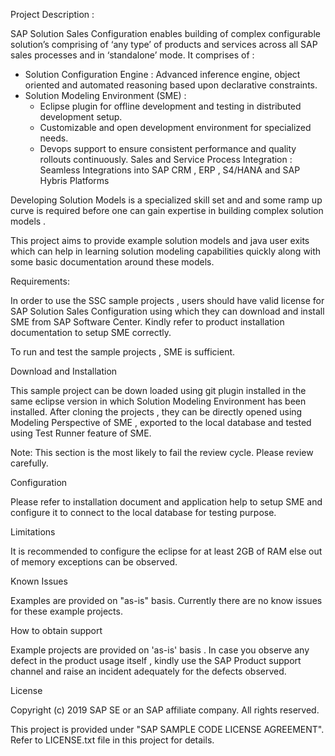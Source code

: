 Project Description :

SAP Solution Sales Configuration enables building of complex configurable solution’s comprising of ‘any type’ of products and services across all SAP sales processes and in ‘standalone’ mode. It comprises of :
  - Solution Configuration Engine : Advanced inference engine, object oriented and automated reasoning based upon declarative constraints.
  - Solution Modeling Environment (SME) :
      - Eclipse plugin for offline development and testing in distributed development setup.
      - Customizable and open development environment for specialized needs.
      - Devops support to ensure consistent performance and quality rollouts continuously.
Sales and Service Process Integration : Seamless Integrations into SAP CRM , ERP , S4/HANA and SAP Hybris Platforms

Developing Solution Models is a specialized skill set and and some ramp up curve is required before one can gain expertise in building complex solution models . 

This project aims to provide example solution models and java user exits which can help in learning solution modeling capabilities quickly along with some basic documentation around these models. 

Requirements:

In order to use the SSC sample projects , users should have valid license for SAP Solution Sales Configuration using which they can download and install SME from SAP Software Center. Kindly refer to product installation documentation to setup SME correctly. 

To run and test the sample projects , SME is sufficient.
 
Download and Installation

This sample project can be down loaded using git plugin installed in the same eclipse version in which Solution Modeling Environment has been installed. After cloning the projects , they can be directly opened using Modeling Perspective of SME , exported to the local database and tested using Test Runner feature of SME.  

Note:  This section is the most likely to fail the review cycle.  Please review carefully.

Configuration

Please refer to installation document and application help to setup SME and configure it to connect to the local database for testing purpose. 

Limitations

It is recommended to configure the eclipse for at least 2GB of RAM else out of memory exceptions can be observed.

Known Issues

Examples are provided on "as-is" basis. Currently there are no know issues for these example projects. 

How to obtain support

Example projects are provided on 'as-is' basis . In case you observe any defect in the product usage itself , kindly use the SAP Product support channel and raise an incident adequately for the defects observed.


License

Copyright (c) 2019 SAP SE or an SAP affiliate company. All rights reserved. 

This project is provided under "SAP SAMPLE CODE LICENSE AGREEMENT".  Refer to LICENSE.txt file in this project for details.
